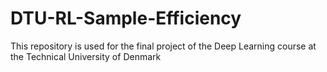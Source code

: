 # DTU-RL-Sample-Efficiency
This repository is used for the final project of the Deep Learning course at the Technical University of Denmark
